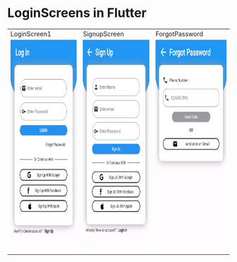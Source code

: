 <h1>LoginScreens in Flutter</h1>
<table>
  <tr>
     <td>LoginScreen1</td>
     <td>SignupScreen</td>
     <td>ForgotPassword</td>
  </tr>
  <tr>
    <td><img src="images/LoginScreen1.png" width=270 height=480></td>
    <td><img src="images/SignupScreen.png" width=270 height=480></td>
    <td><img src="images/ForgotPassword.png" width=270 height=480></td>
  </tr>
 </table>
